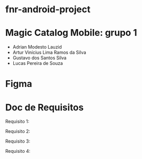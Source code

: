 # fnr-android-project

# Magic Catalog Mobile: grupo 1
- Adrian Modesto Lauzid
- Artur Vinícius Lima Ramos da Silva
- Gustavo dos Santos Silva
- Lucas Pereira de Souza

# Figma

# Doc de Requisitos

Requisito 1:

Requisito 2:

Requisito 3:

Requisito 4:
